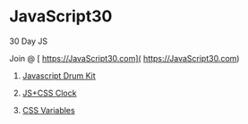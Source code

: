 # JavaScript30
30 Day JS

Join @ [ https://JavaScript30.com]( https://JavaScript30.com)

1. [Javascript Drum Kit](http://s.codepen.io/Chan11/debug/QGZooW)

2. [JS+CSS Clock](http://s.codepen.io/Chan11/debug/PbxQam)

3. [CSS Variables](http://s.codepen.io/Chan11/debug/GNzggd)
